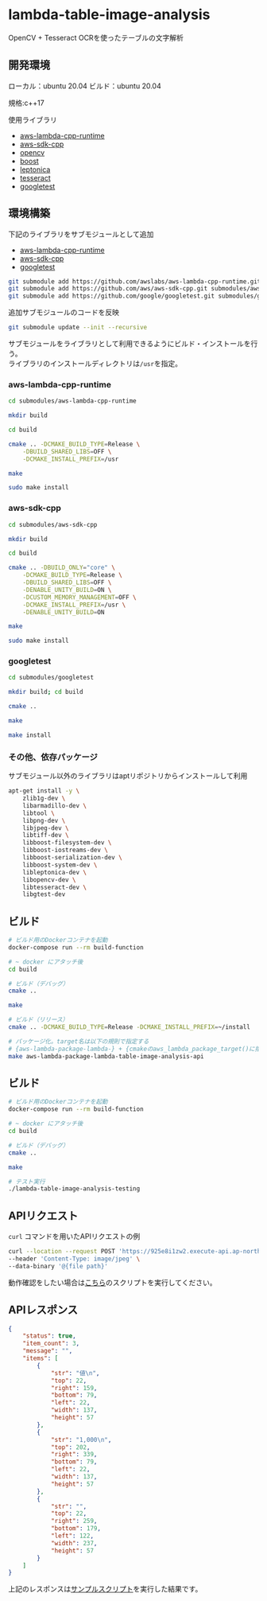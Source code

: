 # lambda-table-image-analysis
OpenCV + Tesseract OCRを使ったテーブルの文字解析


## 開発環境

ローカル：ubuntu 20.04
ビルド：ubuntu 20.04

規格:c++17

使用ライブラリ
 - [aws-lambda-cpp-runtime](https://github.com/awslabs/aws-lambda-cpp.git)
 - [aws-sdk-cpp](https://github.com/aws/aws-sdk-cpp.git)
 - [opencv](https://github.com/opencv/opencv.git)
 - [boost](https://github.com/boostorg/boost.git)
 - [leptonica](https://github.com/DanBloomberg/leptonica.git)
 - [tesseract](https://github.com/tesseract-ocr/tesseract.git)
 - [googletest](https://github.com/google/googletest.git)



## 環境構築

下記のライブラリをサブモジュールとして追加  

 - [aws-lambda-cpp-runtime](https://github.com/awslabs/aws-lambda-cpp.git)
 - [aws-sdk-cpp](https://github.com/aws/aws-sdk-cpp.git)
 - [googletest](https://github.com/google/googletest/blob/master/googletest/README.md)

```sh
git submodule add https://github.com/awslabs/aws-lambda-cpp-runtime.git submodules/aws-lambda-cpp-runtime
git submodule add https://github.com/aws/aws-sdk-cpp.git submodules/aws-sdk-cpp
git submodule add https://github.com/google/googletest.git submodules/googletest
```

追加サブモジュールのコードを反映

```sh
git submodule update --init --recursive
```

サブモジュールをライブラリとして利用できるようにビルド・インストールを行う。  
ライブラリのインストールディレクトリは`/usr`を指定。


### aws-lambda-cpp-runtime

```sh
cd submodules/aws-lambda-cpp-runtime

mkdir build

cd build

cmake .. -DCMAKE_BUILD_TYPE=Release \
    -DBUILD_SHARED_LIBS=OFF \
    -DCMAKE_INSTALL_PREFIX=/usr

make

sudo make install
```

### aws-sdk-cpp

```sh
cd submodules/aws-sdk-cpp

mkdir build

cd build

cmake .. -DBUILD_ONLY="core" \
    -DCMAKE_BUILD_TYPE=Release \
    -DBUILD_SHARED_LIBS=OFF \
    -DENABLE_UNITY_BUILD=ON \
    -DCUSTOM_MEMORY_MANAGEMENT=OFF \
    -DCMAKE_INSTALL_PREFIX=/usr \
    -DENABLE_UNITY_BUILD=ON

make

sudo make install
```
### googletest

```sh
cd submodules/googletest

mkdir build; cd build

cmake ..

make

make install
```

### その他、依存パッケージ

サブモジュール以外のライブラリはaptリポジトリからインストールして利用

```sh
apt-get install -y \
    zlib1g-dev \
    libarmadillo-dev \
    libtool \
    libpng-dev \
    libjpeg-dev \
    libtiff-dev \
    libboost-filesystem-dev \
    libboost-iostreams-dev \
    libboost-serialization-dev \
    libboost-system-dev \
    libleptonica-dev \
    libopencv-dev \
    libtesseract-dev \
    libgtest-dev
```

## ビルド

```sh
# ビルド用のDockerコンテナを起動
docker-compose run --rm build-function

# ~ docker にアタッチ後
cd build

# ビルド（デバッグ）
cmake ..

make

# ビルド（リリース）
cmake .. -DCMAKE_BUILD_TYPE=Release -DCMAKE_INSTALL_PREFIX=~/install

# パッケージ化。target名は以下の規則で指定する
# {aws-lambda-package-lambda-} + {cmakeのaws_lambda_package_target()に指定した値}
make aws-lambda-package-lambda-table-image-analysis-api
```


## ビルド

```sh
# ビルド用のDockerコンテナを起動
docker-compose run --rm build-function

# ~ docker にアタッチ後
cd build

# ビルド（デバッグ）
cmake ..

make

# テスト実行
./lambda-table-image-analysis-testing
```


## APIリクエスト

`curl` コマンドを用いたAPIリクエストの例

```sh
curl --location --request POST 'https://925e8i1zw2.execute-api.ap-northeast-1.amazonaws.com/table-image-analysis' \
--header 'Content-Type: image/jpeg' \
--data-binary '@{file path}'
```

動作確認をしたい場合は[こちら](examples)のスクリプトを実行してください。


## APIレスポンス


```json
{
    "status": true,
    "item_count": 3,
    "message": "",
    "items": [
        {
            "str": "値\n",
            "top": 22,
            "right": 159,
            "bottom": 79,
            "left": 22,
            "width": 137,
            "height": 57
        },
        {
            "str": "1,000\n",
            "top": 202,
            "right": 339,
            "bottom": 79,
            "left": 22,
            "width": 137,
            "height": 57
        },
        {
            "str": "",
            "top": 22,
            "right": 259,
            "bottom": 179,
            "left": 122,
            "width": 237,
            "height": 57
        }
    ]
}
```

上記のレスポンスは[サンプルスクリプト](examples/sample02.sh)を実行した結果です。
